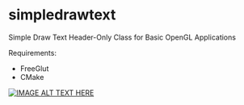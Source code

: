 # simpledrawtext
Simple Draw Text Header-Only Class for Basic OpenGL Applications

Requirements:
- FreeGlut
- CMake

[![IMAGE ALT TEXT HERE](https://img.youtube.com/vi/elE__Nouv54/0.jpg)](https://www.youtube.com/watch?v=elE__Nouv54)
